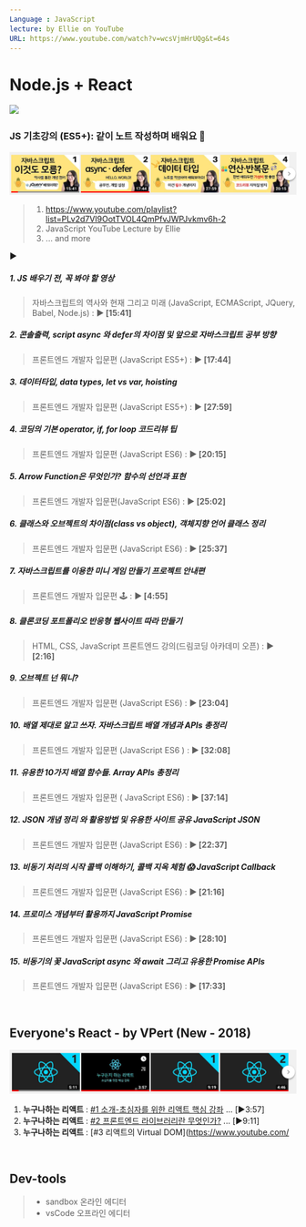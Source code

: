 ```yaml
---
Language : JavaScript
lecture: by Ellie on YouTube
URL: https://www.youtube.com/watch?v=wcsVjmHrUQg&t=64s
---
```


# Node.js + React

<img width='150' src='https://bit.ly/2ZdHzg3' />


### JS 기초강의 (ES5+): 같이 노트 작성하며 배워요 📒

<img width='650' src=src/img/strip_lectures_Ellie.png />

> 1. https://www.youtube.com/playlist?list=PLv2d7VI9OotTVOL4QmPfvJWPJvkmv6h-2
> 1. JavaScript YouTube Lecture by Ellie
> 1. ... and more

▶

##### 1. JS 배우기 전, 꼭 봐야 할 영상
>  자바스크립트의 역사와 현재 그리고 미래 (JavaScript, ECMAScript, JQuery, Babel, Node.js) : **▶ [15:41]**

##### 2. 콘솔출력, script async 와 defer의 차이점 및 앞으로 자바스크립트 공부 방향
> 프론트엔드 개발자 입문편 (JavaScript ES5+) : **▶ [17:44]**

##### 3. 데이터타입, data types, let vs var, hoisting
> 프론트엔드 개발자 입문편 (JavaScript ES5+) : **▶ [27:59]**

##### 4. 코딩의 기본 operator, if, for loop 코드리뷰 팁
> 프론트엔드 개발자 입문편 (JavaScript ES6) : **▶ [20:15]**

##### 5. Arrow Function은 무엇인가? 함수의 선언과 표현
> 프론트엔드 개발자 입문편(JavaScript ES6) : **▶ [25:02]**

##### 6. 클래스와 오브젝트의 차이점(class vs object), 객체지향 언어 클래스 정리
> 프론트엔드 개발자 입문편 (JavaScript ES6) : **▶ [25:37]**

##### 7. 자바스크립트를 이용한 미니 게임 만들기 프로젝트 안내편
> 프론트엔드 개발자 입문편 🕹 : **▶ [4:55]**

##### 8. 클론코딩 포트폴리오 반응형 웹사이트 따라 만들기
> HTML, CSS, JavaScript 프론트엔드 강의(드림코딩 아카데미 오픈) : **▶ [2:16]**

##### 9. 오브젝트 넌 뭐니?
> 프론트엔드 개발자 입문편 (JavaScript ES6) : **▶ [23:04]**

##### 10. 배열 제대로 알고 쓰자. 자바스크립트 배열 개념과 APIs 총정리
> 프론트엔드 개발자 입문편 (JavaScript ES6 ) : **▶ [32:08]**

##### 11. 유용한 10가지 배열 함수들. Array APIs 총정리
> 프론트엔드 개발자 입문편 ( JavaScript ES6) : **▶ [37:14]**

##### 12. JSON 개념 정리 와 활용방법 및 유용한 사이트 공유 JavaScript JSON
> 프론트엔드 개발자 입문편 (JavaScript ES6) : **▶ [22:37]**

##### 13. 비동기 처리의 시작 콜백 이해하기, 콜백 지옥 체험 😱 JavaScript Callback
> 프론트엔드 개발자 입문편 (JavaScript ES6) : **▶ [21:16]**

##### 14. 프로미스 개념부터 활용까지 JavaScript Promise
> 프론트엔드 개발자 입문편 (JavaScript ES6) : **▶ [28:10]**

##### 15. 비동기의 꽃 JavaScript async 와 await 그리고 유용한 Promise APIs
> 프론트엔드 개발자 입문편 (JavaScript ES6) : **▶ [17:33]**

<br>


## Everyone's React - by VPert (New - 2018)

<img width='650' src=src/img/strip_lectures_vp.png />

1. **누구나하는 리액트** : [#1 소개-초심자를 위한 리액트 핵심 강좌](https://www.youtube.com/watch?v=fT9iFFAt60E&index=1&list=PL9FpF_z-xR_E4rxYMMZx5cOpwaiwCzWUH) ... [▶3:57]
1. **누구나하는 리액트** : [#2 프론트엔드 라이브러리란 무엇인가?]( https://www.youtube.com/watch?v=_aBq1SKl6yQ&index=2&list=PL9FpF_z-xR_E4rxYMMZx5cOpwaiwCzWUH) ... [▶9:11]
1. **누구나하는 리액트** : [#3 리액트의 Virtual DOM](https://www.youtube.com/

<br>


## Dev-tools
> * sandbox 온라인 에디터
> * vsCode 오프라인 에디터
